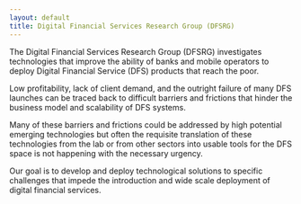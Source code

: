 ```yaml
---
layout: default
title: Digital Financial Services Research Group (DFSRG)
---
```



The Digital Financial Services Research Group (DFSRG) investigates technologies that improve the ability of banks and mobile operators to deploy Digital Financial Service (DFS) products that reach the poor. 

Low profitability, lack of client demand, and the outright failure of many DFS launches can be traced back to difficult barriers and frictions that hinder the business model and scalability of DFS systems. 

Many of these barriers and frictions could be addressed by high potential emerging technologies but often the requisite translation of these technologies from the lab or from other sectors into usable tools for the DFS space is not happening with the necessary urgency.

<div class="jumbotron">
Our goal is to develop and deploy technological solutions to specific challenges that impede the introduction and wide scale deployment of digital financial services.
</div> 

 
